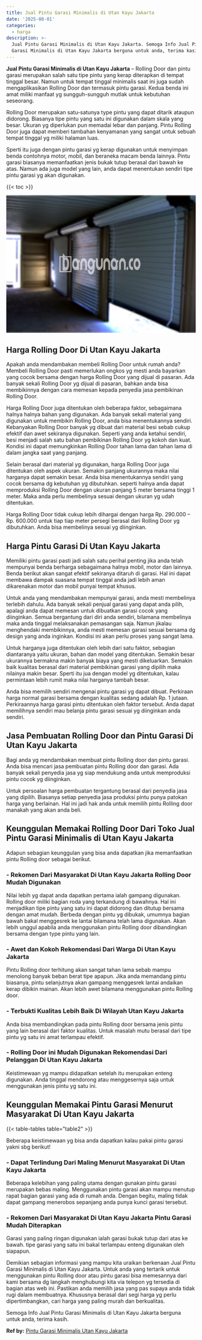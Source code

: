```yaml
---
title: Jual Pintu Garasi Minimalis di Utan Kayu Jakarta
date: '2025-08-01'
categories:
  - harga
description: >-
  Jual Pintu Garasi Minimalis di Utan Kayu Jakarta. Semoga Info Jual Pintu
  Garasi Minimalis di Utan Kayu Jakarta berguna untuk anda, terima kasih....
---
```


**Jual Pintu Garasi Minimalis di Utan Kayu Jakarta** – Rolling Door dan pintu garasi merupakan salah satu tipe pintu yang kerap diterapkan di tempat tinggal besar. Namun untuk tempat tinggal minimalis saat ini juga sudah mengaplikasikan Rolling Door dan termasuk pintu garasi. Kedua benda ini amat miliki manfaat yg sungguh-sungguh mutlak untuk kebutuhan seseorang.

Rolling Door merupakan satu-satunya type pintu yang dapat ditarik ataupun didorong. Biasanya tipe pintu yang satu ini digunakan dalam skala yang besar. Ukuran yg diperlukan pun memadai lebar dan panjang. Pintu Rolling Door juga dapat memberi tambahan kenyamanan yang sangat untuk sebuah tempat tinggal yg miliki halaman luas.

Sperti itu juga dengan pintu garasi yg kerap digunakan untuk menyimpan benda contohnya motor, mobil, dan beraneka macam benda lainnya. Pintu garasi biasanya memanfaatkan jenis bukak tutup berasal dari bawah ke atas. Namun ada juga model yang lain, anda dapat menentukan sendiri tipe pintu garasi yg akan digunakan.

{{< toc >}}

![Jual Pintu Garasi Minimalis di Utan Kayu Jakarta](/images/pintu-garasi-52.png)

## Harga Rolling Door Di Utan Kayu Jakarta

Apakah anda mendambakan membeli Rolling Door untuk rumah anda? Membeli Rolling Door pasti memerlukan ongkos yg mesti anda bayarkan yang cocok bersama dengan harga Rolling Door yang dijual di pasaran. Ada banyak sekali Rolling Door yg dijual di pasaran, bahkan anda bisa membikinnya dengan cara memesan kepada penyedia jasa pembikinan Rolling Door.

Harga Rolling Door juga ditentukan oleh beberapa faktor, sebagaimana halnya halnya bahan yang digunakan. Ada banyak sekali material yang digunakan untuk membikin Rolling Door, anda bisa menentukannya sendiri. Kebanyakan Rolling Door banyak yg dibuat dari material besi sebab cukup efektif dan awet sekiranya digunakan. Seperti yang anda ketahui sendiri, besi menjadi salah satu bahan pembikinan Rolling Door yg kokoh dan kuat. Kondisi ini dapat memungkinkan Rolling Door tahan lama dan tahan lama di dalam jangka saat yang panjang.

Selain berasal dari material yg digunakan, harga Rolling Door juga ditentukan oleh aspek ukuran. Semakin panjang ukurannya maka nilai harganya dapat semakin besar. Anda bisa menentukannya sendiri yang cocok bersama dg kebutuhan yg dibutuhkan. seperti halnya anda dapat memproduksi Rolling Door dengan ukuran panjang 5 meter bersama tinggi 1 meter. Maka anda perlu membelinya sesuai dengan ukuran yg udah ditentukan.

Harga Rolling Door tidak cukup lebih dihargai dengan harga Rp. 290.000 – Rp. 600.000 untuk tiap tiap meter persegi berasal dari Rolling Door yg dibutuhkan. Anda bisa membelinya sesuai yg diinginkan.

## Harga Pintu Garasi Di Utan Kayu Jakarta

Memiliki pintu garasi pasti jadi salah satu perihal penting jika anda telah mempunyai benda berharga sebagaimana halnya mobil, motor dan lainnya. Benda berikut akan sangat efektif sekiranya ditaruh di garasi. Hal ini dapat membawa dampak suasana tempat tinggal anda jadi lebih aman dikarenakan motor dan mobil punyai tempat khusus.

Untuk anda yang mendambakan mempunyai garasi, anda mesti membelinya terlebih dahulu. Ada banyak sekali penjual garasi yang dapat anda pilih, apalagi anda dapat memesan untuk dibuatkan garasi cocok yang diinginkan. Semua bergantung dari diri anda sendiri, bilamana membelinya maka anda tinggal melaksanakan pemasangan saja. Namun jikalau menghendaki membikinnya, anda mesti memesan garasi sesuai bersama dg design yang anda inginkan. Kondisi ini akan perlu proses yang sangat lama.

Untuk harganya juga ditentukan oleh lebih dari satu faktor, sebagian diantaranya yaitu ukuran, bahan dan model yang ditentukan. Semakin besar ukurannya bermakna makin banyak biaya yang mesti dikeluarkan. Semakin baik kualitas berasal dari material pembikinan garasi yang dipilih maka nilainya makin besar. Sperti itu jua dengan model yg ditentukan, kalau permintaan lebih rumit maka nilai harganya tambah besar.

Anda bisa memilih sendiri mengenai pintu garasi yg dapat dibuat. Perkiraan harga normal garasi bersama dengan kualitas sedang adalah Rp. 1 jutaan. Perkiraannya harga garasi pintu ditentukan oleh faktor tersebut. Anda dapat memilihnya sendiri mau belanja pintu garasi sesuai yg diinginkan anda sendiri.

## Jasa Pembuatan Rolling Door dan Pintu Garasi Di Utan Kayu Jakarta

Bagi anda yg mendambakan membuat pintu Rolling door dan pintu garasi. Anda bisa mencari jasa pembuatan pintu Rolling door dan garasi. Ada banyak sekali penyedia jasa yg siap mendukung anda untuk memproduksi pintu cocok yg diinginkan.

Untuk persoalan harga pembuatan tergantung berasal dari penyedia jasa yang dipilih. Biasanya setiap penyedia jasa produksi pintu punya patokan harga yang berlainan. Hal ini jadi hak anda untuk memilih pintu Rolling door manakah yang akan anda beli.

## Keunggulan Memakai Rolling Door Dari Toko Jual Pintu Garasi Minimalis di Utan Kayu Jakarta

Adapun sebagian keunggulan yang bisa anda dapatkan jika memanfaatkan pintu Rolling door sebagai berikut.

### \- Rekomen Dari Masyarakat Di Utan Kayu Jakarta Rolling Door Mudah Digunakan

Nilai lebih yg dapat anda dapatkan pertama ialah gampang digunakan. Rolling door miliki bagian roda yang terkandung di bawahnya. Hal ini menjadikan tipe pintu yang satu ini dapat didorong dan ditutup bersama dengan amat mudah. Berbeda dengan pintu yg dibukak, umumnya bagian bawah bakal menggesrek ke lantai bilamana telah lama digunakan. Akan lebih unggul apabila anda menggunakan pintu Rolling door dibandingkan bersama dengan type pintu yang lain.

### \- Awet dan Kokoh Rekomendasi Dari Warga Di Utan Kayu Jakarta

Pintu Rolling door terhitung akan sangat tahan lama sebab mampu menolong banyak beban berat tipe apapun. Jika anda memandang pintu biasanya, pintu selanjutnya akan gampang menggesrek lantai andaikan kerap dibikin mainan. Akan lebih awet bilamana menggunakan pintu Rolling door.

### \- Terbukti Kualitas Lebih Baik Di Wilayah Utan Kayu Jakarta

Anda bisa membandingkan pada pintu Rolling door bersama jenis pintu yang lain berasal dari faktor kualitas. Untuk masalah mutu berasal dari tipe pintu yg satu ini amat terlampau efektif.

### \- Rolling Door ini Mudah Digunakan Rekomendasi Dari Pelanggan Di Utan Kayu Jakarta

Keistimewaan yg mampu didapatkan setelah itu merupakan enteng digunakan. Anda tinggal mendorong atau menggesernya saja untuk menggunakan jenis pintu yg satu ini.

## Keunggulan Memakai Pintu Garasi Menurut Masyarakat Di Utan Kayu Jakarta

{{< table-tables table="table2" >}}

Beberapa keistimewaan yg bisa anda dapatkan kalau pakai pintu garasi yakni sbg berikut!

### \- Dapat Terlindung Dari Maling Menurut Masyarakat Di Utan Kayu Jakarta

Beberapa kelebihan yang paling utama dengan gunakan pintu garasi merupakan bebas maling. Menggunakan pintu garasi akan mampu menutup rapat bagian garasi yang ada di rumah anda. Dengan begitu, maling tidak dapat gampang menerobos sepanjang anda punya kunci garasi tersebut.

### \- Rekomen Dari Masyarakat Di Utan Kayu Jakarta Pintu Garasi Mudah Diterapkan

Garasi yang paling ringan digunakan ialah garasi bukak tutup dari atas ke bawah. tipe garasi yang satu ini bakal terlampau enteng digunakan oleh siapapun.

Demikian sebagian informasi yang mampu kita uraikan berkenaan Jual Pintu Garasi Minimalis di Utan Kayu Jakarta. Untuk anda yang tertarik untuk menggunakan pintu Rolling door atau pintu garasi bisa memesannya dari kami bersama dg langkah menghubungi kita via telepon yg tersedia di bagian atas web ini. Pastikan anda memilih jasa yang pas supaya anda tidak rugi dalam membuatnya. Khususnya berasal dari segi harga yg perlu dipertimbangkan, cari harga yang paling murah dan berkualitas.

Semoga Info Jual Pintu Garasi Minimalis di Utan Kayu Jakarta berguna untuk anda, terima kasih.

**Ref by:** [Pintu Garasi Minimalis Utan Kayu Jakarta](https://id.wikipedia.org/wiki/Pintu)

